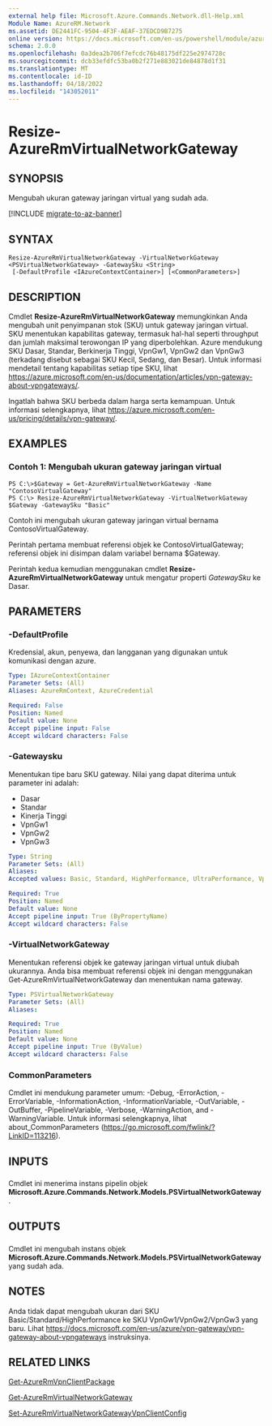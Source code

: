 ```yaml
---
external help file: Microsoft.Azure.Commands.Network.dll-Help.xml
Module Name: AzureRM.Network
ms.assetid: DE2441FC-9504-4F3F-AEAF-37EDCD9B7275
online version: https://docs.microsoft.com/en-us/powershell/module/azurerm.network/resize-azurermvirtualnetworkgateway
schema: 2.0.0
ms.openlocfilehash: 0a3dea2b706f7efcdc76b48175df225e2974728c
ms.sourcegitcommit: dcb33efdfc53ba0b2f271e883021de84878d1f31
ms.translationtype: MT
ms.contentlocale: id-ID
ms.lasthandoff: 04/18/2022
ms.locfileid: "143052011"
---
```

# Resize-AzureRmVirtualNetworkGateway

## SYNOPSIS
Mengubah ukuran gateway jaringan virtual yang sudah ada.

[!INCLUDE [migrate-to-az-banner](../../includes/migrate-to-az-banner.md)]

## SYNTAX

```
Resize-AzureRmVirtualNetworkGateway -VirtualNetworkGateway <PSVirtualNetworkGateway> -GatewaySku <String>
 [-DefaultProfile <IAzureContextContainer>] [<CommonParameters>]
```

## DESCRIPTION
Cmdlet **Resize-AzureRmVirtualNetworkGateway** memungkinkan Anda mengubah unit penyimpanan stok (SKU) untuk gateway jaringan virtual.
SKU menentukan kapabilitas gateway, termasuk hal-hal seperti throughput dan jumlah maksimal terowongan IP yang diperbolehkan.
Azure mendukung SKU Dasar, Standar, Berkinerja Tinggi, VpnGw1, VpnGw2 dan VpnGw3 (terkadang disebut sebagai SKU Kecil, Sedang, dan Besar).
Untuk informasi mendetail tentang kapabilitas setiap tipe SKU, lihat https://azure.microsoft.com/en-us/documentation/articles/vpn-gateway-about-vpngateways/.

Ingatlah bahwa SKU berbeda dalam harga serta kemampuan.
Untuk informasi selengkapnya, lihat https://azure.microsoft.com/en-us/pricing/details/vpn-gateway/.

## EXAMPLES

### Contoh 1: Mengubah ukuran gateway jaringan virtual
```
PS C:\>$Gateway = Get-AzureRmVirtualNetworkGateway -Name "ContosoVirtualGateway"
PS C:\> Resize-AzureRmVirtualNetworkGateway -VirtualNetworkGateway $Gateway -GatewaySku "Basic"
```

Contoh ini mengubah ukuran gateway jaringan virtual bernama ContosoVirtualGateway.

Perintah pertama membuat referensi objek ke ContosoVirtualGateway; referensi objek ini disimpan dalam variabel bernama $Gateway.

Perintah kedua kemudian menggunakan cmdlet **Resize-AzureRmVirtualNetworkGateway** untuk mengatur properti *GatewaySku* ke Dasar.

## PARAMETERS

### -DefaultProfile
Kredensial, akun, penyewa, dan langganan yang digunakan untuk komunikasi dengan azure.

```yaml
Type: IAzureContextContainer
Parameter Sets: (All)
Aliases: AzureRmContext, AzureCredential

Required: False
Position: Named
Default value: None
Accept pipeline input: False
Accept wildcard characters: False
```

### -Gatewaysku
Menentukan tipe baru SKU gateway.
Nilai yang dapat diterima untuk parameter ini adalah:

- Dasar
- Standar
- Kinerja Tinggi
- VpnGw1
- VpnGw2
- VpnGw3

```yaml
Type: String
Parameter Sets: (All)
Aliases: 
Accepted values: Basic, Standard, HighPerformance, UltraPerformance, VpnGw1, VpnGw2, VpnGw3

Required: True
Position: Named
Default value: None
Accept pipeline input: True (ByPropertyName)
Accept wildcard characters: False
```

### -VirtualNetworkGateway
Menentukan referensi objek ke gateway jaringan virtual untuk diubah ukurannya.
Anda bisa membuat referensi objek ini dengan menggunakan Get-AzureRmVirtualNetworkGateway dan menentukan nama gateway.

```yaml
Type: PSVirtualNetworkGateway
Parameter Sets: (All)
Aliases: 

Required: True
Position: Named
Default value: None
Accept pipeline input: True (ByValue)
Accept wildcard characters: False
```

### CommonParameters
Cmdlet ini mendukung parameter umum: -Debug, -ErrorAction, -ErrorVariable, -InformationAction, -InformationVariable, -OutVariable, -OutBuffer, -PipelineVariable, -Verbose, -WarningAction, and -WarningVariable. Untuk informasi selengkapnya, lihat about_CommonParameters (https://go.microsoft.com/fwlink/?LinkID=113216).

## INPUTS

###  
Cmdlet ini menerima instans pipelin objek **Microsoft.Azure.Commands.Network.Models.PSVirtualNetworkGateway** .

## OUTPUTS

###  
Cmdlet ini mengubah instans objek **Microsoft.Azure.Commands.Network.Models.PSVirtualNetworkGateway** yang sudah ada.

## NOTES
Anda tidak dapat mengubah ukuran dari SKU Basic/Standard/HighPerformance ke SKU VpnGw1/VpnGw2/VpnGw3 yang baru. Lihat https://docs.microsoft.com/en-us/azure/vpn-gateway/vpn-gateway-about-vpngateways instruksinya.

## RELATED LINKS

[Get-AzureRmVpnClientPackage](./Get-AzureRmVpnClientPackage.md)

[Get-AzureRmVirtualNetworkGateway](./Get-AzureRmVirtualNetworkGateway.md)

[Set-AzureRmVirtualNetworkGatewayVpnClientConfig](./Set-AzureRmVirtualNetworkGatewayVpnClientConfig.md)


